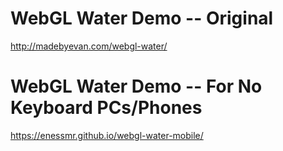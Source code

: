# WebGL Water Demo -- Original

http://madebyevan.com/webgl-water/

# WebGL Water Demo -- For No Keyboard PCs/Phones

https://enessmr.github.io/webgl-water-mobile/
